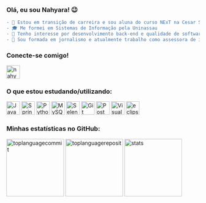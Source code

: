 <div>
  <h3> Olá, eu sou Nahyara! 😉 </h3> </div>

```diff
- 🌱 Estou em transição de carreira e sou aluna do curso NExT na Cesar School
- 🎓 Me formei em Sistemas de Informação pela Uninassau
- 🔎 Tenho interesse por desenvolvimento back-end e qualidade de software
- 📝 Sou formada em jornalismo e atualmente trabalho como assessora de imprensa
```
<h3>Conecte-se comigo!</h3>
<p>
  <a href="https://linkedin.com/in/nahyarabs" target="blank"><img align="center" src="https://raw.githubusercontent.com/rahuldkjain/github-profile-readme-generator/master/src/images/icons/Social/linked-in-alt.svg" alt="nahyarabs" title="linkedin/nahyarabs" height="35" width="35" /></a>
</p>
<h3>O que estou estudando/utilizando:</h3>
<div>
	<img width="35" src="https://cdn.jsdelivr.net/gh/devicons/devicon/icons/java/java-original.svg" alt="Java" title="Java"/>
  	<img width="35" src="https://user-images.githubusercontent.com/25181517/183891303-41f257f8-6b3d-487c-aa56-c497b880d0fb.png" alt="Spring Boot" title="Spring Boot"/>
	<img width="35" src="https://user-images.githubusercontent.com/25181517/183423507-c056a6f9-1ba8-4312-a350-19bcbc5a8697.png" alt="Python" title="Python"/>
	<img width="35" src="https://www.vectorlogo.zone/logos/mysql/mysql-icon.svg" alt="MySQL" title="MySQL"/>
	<img width="35" src="https://user-images.githubusercontent.com/25181517/184103699-d1b83c07-2d83-4d99-9a1e-83bd89e08117.png" alt="Selenium" title="SeleniumWebDriver"/>
	<img width="35" src="https://user-images.githubusercontent.com/25181517/192108372-f71d70ac-7ae6-4c0d-8395-51d8870c2ef0.png" alt="Git" title="Git"/>
	<img width="35" src="https://user-images.githubusercontent.com/25181517/192109061-e138ca71-337c-4019-8d42-4792fdaa7128.png" alt="Postman" title="Postman"/>
	<img width="35" src="https://user-images.githubusercontent.com/25181517/192108891-d86b6220-e232-423a-bf5f-90903e6887c3.png" alt="Visual Studio Code" title="Visual Studio Code"/>
	<img width="35" src="https://user-images.githubusercontent.com/25181517/192108892-6e9b5cdf-4e35-4a70-ad9a-801a93a07c1c.png" alt="eclipse" title="eclipse"/>
</div>
<h3>Minhas estatísticas no GitHub:</h3>
<p> 
  <div>
     <img height="150em" alt="toplanguagecommit" title="top languages by commit" src="http://github-profile-summary-cards.vercel.app/api/cards/most-commit-language?username=nahyarabs&theme=moltack&hide_border=false&&layout=compact"/>
     <img height="150em" alt="toplanguagereposit" title="top languages by reposit" src="http://github-profile-summary-cards.vercel.app/api/cards/repos-per-language?username=nahyarabs&theme=moltack&hide_border=false&&layout=compact"/>
     <img height="150em" alt="stats" title="nahyarabs' github stats" src="http://github-profile-summary-cards.vercel.app/api/cards/stats?username=nahyarabs&theme=moltack&hide_border=false&&layout=compact"/>
  </a>
</div>


